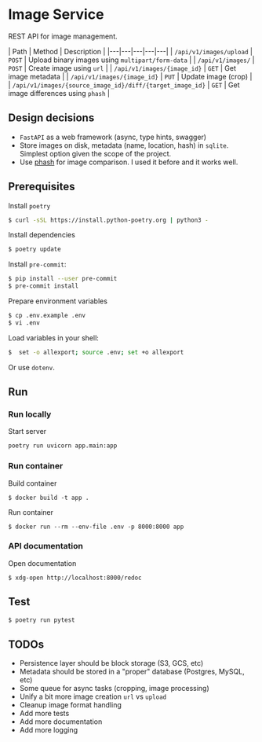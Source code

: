 # Image Service

REST API for image management.

| Path | Method | Description |
|---|---|---|---|---|
| `/api/v1/images/upload` | `POST` | Upload binary images using `multipart/form-data` |
| `/api/v1/images/` | `POST` | Create image using `url` |
| `/api/v1/images/{image_id}` | `GET` | Get image metadata |
| `/api/v1/images/{image_id}` | `PUT` | Update image (crop) |
| `/api/v1/images/{source_image_id}/diff/{target_image_id}` | `GET` | Get image differences using `phash` |

## Design decisions

* `FastAPI` as a web framework (async, type hints, swagger)
* Store images on disk, metadata (name, location, hash) in `sqlite`. Simplest option given the scope of the project. 
* Use [phash](https://www.phash.org/) for image comparison. I used it before and it works well.

## Prerequisites

Install `poetry` 

```bash
$ curl -sSL https://install.python-poetry.org | python3 -
```

Install dependencies

```bash
$ poetry update
```

Install `pre-commit`:

```bash
$ pip install --user pre-commit
$ pre-commit install
```

Prepare environment variables

```bash
$ cp .env.example .env
$ vi .env
```

Load variables in your shell:

```bash
$  set -o allexport; source .env; set +o allexport
```

Or use `dotenv`.

## Run

### Run locally

Start server

```bash
poetry run uvicorn app.main:app
```

### Run container

Build container

```
$ docker build -t app .
```

Run container

```
$ docker run --rm --env-file .env -p 8000:8000 app
```

### API documentation

Open documentation

```
$ xdg-open http://localhost:8000/redoc
```

## Test

```bash
$ poetry run pytest
```

## TODOs

* Persistence layer should be block storage (S3, GCS, etc)
* Metadata should be stored in a "proper" database (Postgres, MySQL, etc)
* Some queue for async tasks (cropping, image processing)
* Unify a bit more image creation `url` vs `upload`
* Cleanup image format handling
* Add more tests
* Add more documentation
* Add more logging